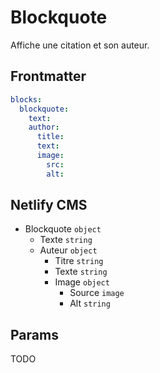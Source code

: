 # Blockquote

Affiche une citation et son auteur.

## Frontmatter
```yml
blocks:
  blockquote:
    text:
    author:
      title:
      text:
      image:
        src:
        alt:
```

## Netlify CMS
- Blockquote `object`
  - Texte `string`
  - Auteur `object`
    - Titre `string`
    - Texte `string`
    - Image `object`
      - Source `image`
      - Alt `string`

## Params

TODO

